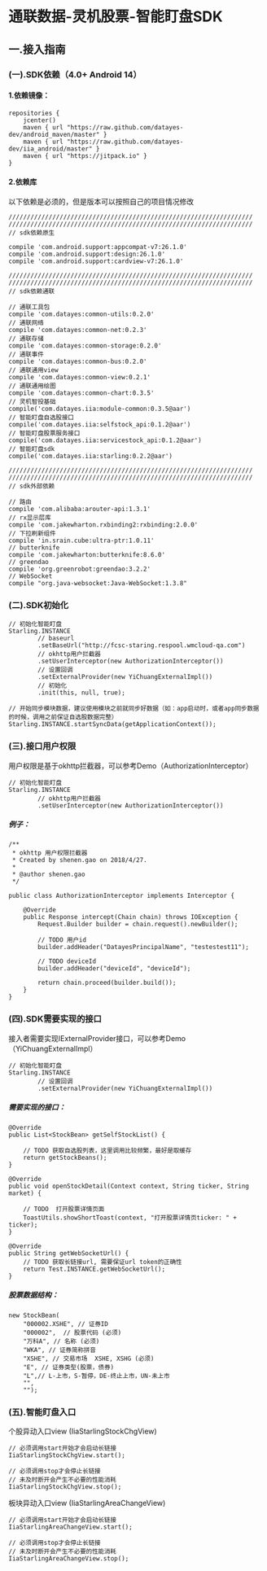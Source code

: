 # 通联数据-灵机股票-智能盯盘SDK
## 一.接入指南

### (一).SDK依赖（4.0+ Android 14）

#### 1.依赖镜像：

    repositories {
        jcenter()
        maven { url "https://raw.github.com/datayes-dev/android_maven/master" }
        maven { url "https://raw.github.com/datayes-dev/iia_android/master" }
        maven { url "https://jitpack.io" }
    }
    
#### 2.依赖库

以下依赖是必须的，但是版本可以按照自己的项目情况修改

    ///////////////////////////////////////////////////////////////////
    ///////////////////////////////////////////////////////////////////
    // sdk依赖原生

    compile 'com.android.support:appcompat-v7:26.1.0'
    compile 'com.android.support:design:26.1.0'
    compile 'com.android.support:cardview-v7:26.1.0'

    ///////////////////////////////////////////////////////////////////
    ///////////////////////////////////////////////////////////////////
    // sdk依赖通联

    // 通联工具包
    compile 'com.datayes:common-utils:0.2.0'
    // 通联网络
    compile 'com.datayes:common-net:0.2.3'
    // 通联存储
    compile 'com.datayes:common-storage:0.2.0'
    // 通联事件
    compile 'com.datayes:common-bus:0.2.0'
    // 通联通用view
    compile 'com.datayes:common-view:0.2.1'
    // 通联通用绘图
    compile 'com.datayes:common-chart:0.3.5'
    // 灵机智投基础
    compile('com.datayes.iia:module-common:0.3.5@aar')
    // 智能盯盘自选股接口
    compile('com.datayes.iia:selfstock_api:0.1.2@aar')
    // 智能盯盘股票服务接口
    compile('com.datayes.iia:servicestock_api:0.1.2@aar')
    // 智能盯盘sdk
    compile('com.datayes.iia:starling:0.2.2@aar')

    ///////////////////////////////////////////////////////////////////
    ///////////////////////////////////////////////////////////////////
    // sdk外部依赖

    // 路由
    compile 'com.alibaba:arouter-api:1.3.1'
    // rx显示层库
    compile 'com.jakewharton.rxbinding2:rxbinding:2.0.0'
    // 下拉刷新组件
    compile 'in.srain.cube:ultra-ptr:1.0.11'
    // butterknife
    compile 'com.jakewharton:butterknife:8.6.0'
    // greendao
    compile 'org.greenrobot:greendao:3.2.2'
    // WebSocket
    compile "org.java-websocket:Java-WebSocket:1.3.8"
   

### (二).SDK初始化

    // 初始化智能盯盘
    Starling.INSTANCE
            // baseurl
            .setBaseUrl("http://fcsc-staring.respool.wmcloud-qa.com")
            // okhttp用户拦截器
            .setUserInterceptor(new AuthorizationInterceptor())
            // 设置回调
            .setExternalProvider(new YiChuangExternalImpl())
            // 初始化
            .init(this, null, true);

    // 开始同步模块数据，建议使用模块之前就同步好数据（如：app启动时，或者app同步数据的时候，调用之前保证自选股数据完整）
    Starling.INSTANCE.startSyncData(getApplicationContext());
    
    
### (三).接口用户权限

用户权限是基于okhttp拦截器，可以参考Demo（AuthorizationInterceptor）


    // 初始化智能盯盘
    Starling.INSTANCE
            // okhttp用户拦截器
            .setUserInterceptor(new AuthorizationInterceptor())
            
##### 例子：   
            
    /**
     * okhttp 用户权限拦截器
     * Created by shenen.gao on 2018/4/27.
     *
     * @author shenen.gao
     */
    
    public class AuthorizationInterceptor implements Interceptor {
    
        @Override
        public Response intercept(Chain chain) throws IOException {
            Request.Builder builder = chain.request().newBuilder();
    
            // TODO 用户id
            builder.addHeader("DatayesPrincipalName", "testestest11");
    
            // TODO deviceId
            builder.addHeader("deviceId", "deviceId");
    
            return chain.proceed(builder.build());
        }
    }


### (四).SDK需要实现的接口

接入者需要实现IExternalProvider接口，可以参考Demo（YiChuangExternalImpl）
        
    // 初始化智能盯盘
    Starling.INSTANCE
            // 设置回调
            .setExternalProvider(new YiChuangExternalImpl())
            
##### 需要实现的接口：             

    @Override
    public List<StockBean> getSelfStockList() {

        // TODO 获取自选股列表，这里调用比较频繁，最好是取缓存
        return getStockBeans();
    }

    @Override
    public void openStockDetail(Context context, String ticker, String market) {

        // TODO  打开股票详情页面
        ToastUtils.showShortToast(context, "打开股票详情页ticker: " + ticker);
    }

    @Override
    public String getWebSocketUrl() {
        // TODO 获取长链接url, 需要保证url token的正确性
        return Test.INSTANCE.getWebSocketUrl();
    }
    
##### 股票数据结构：    
    
    new StockBean(
        "000002.XSHE", // 证券ID
        "000002",  // 股票代码 (必须)
        "万科A", // 名称 (必须)
        "WKA", // 证券简称拼音
        "XSHE", // 交易市场  XSHE, XSHG (必须)
        "E", // 证券类型(股票，债券)
        "L",// L-上市，S-暂停，DE-终止上市，UN-未上市
        "",
        "");
    
### (五).智能盯盘入口    

个股异动入口view (IiaStarlingStockChgView)

    // 必须调用start开始才会启动长链接
    IiaStarlingStockChgView.start();
    
    // 必须调用stop才会停止长链接
    // 未及时断开会产生不必要的性能消耗
    IiaStarlingStockChgView.stop();


板块异动入口view (IiaStarlingAreaChangeView)

    // 必须调用start开始才会启动长链接
    IiaStarlingAreaChangeView.start();
    
    // 必须调用stop才会停止长链接
    // 未及时断开会产生不必要的性能消耗
    IiaStarlingAreaChangeView.stop();